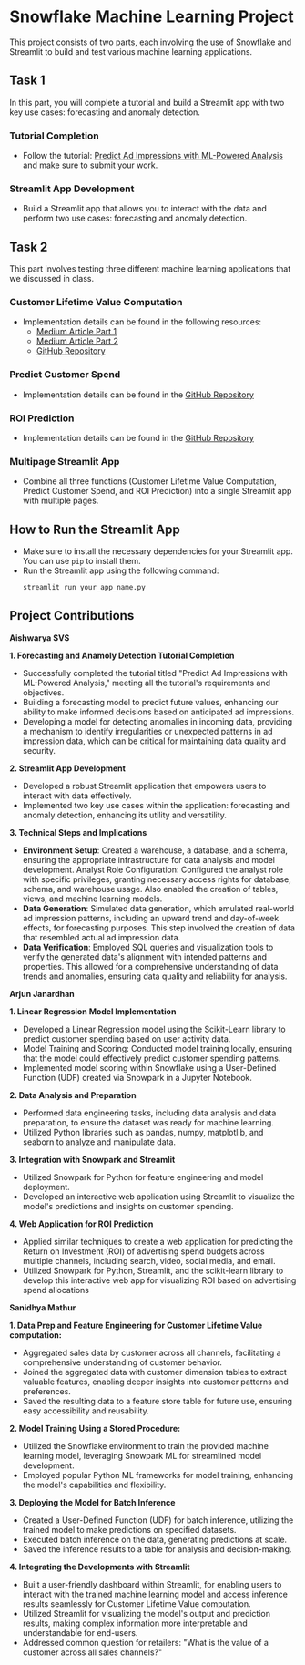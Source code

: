 # Snowflake Machine Learning Project

This project consists of two parts, each involving the use of Snowflake and Streamlit to build and test various machine learning applications.

## Task 1

In this part, you will complete a tutorial and build a Streamlit app with two key use cases: forecasting and anomaly detection.

### Tutorial Completion
- Follow the tutorial: [Predict Ad Impressions with ML-Powered Analysis](https://quickstarts.snowflake.com/guide/predict_ad_impressions_with_ml_powered_analysis/index.html) and make sure to submit your work.

### Streamlit App Development
- Build a Streamlit app that allows you to interact with the data and perform two use cases: forecasting and anomaly detection.

## Task 2

This part involves testing three different machine learning applications that we discussed in class.

### Customer Lifetime Value Computation
- Implementation details can be found in the following resources:
  - [Medium Article Part 1](https://medium.com/snowflake/ml-on-snowflake-at-scale-with-snowpark-python-and-xgboost-c329c30c2feb)
  - [Medium Article Part 2](https://medium.com/snowflake/ml-on-snowflake-at-scale-with-snowpark-python-and-snowpark-ml-part-2-6491d72a9903)
  - [GitHub Repository](https://github.com/Snowflake-Labs/snowpark-python-demos/tree/main/tpcds-customer-lifetime-value)

### Predict Customer Spend
- Implementation details can be found in the [GitHub Repository](https://github.com/Snowflake-Labs/snowpark-python-demos/tree/main/Predict%20Customer%20Spend)

### ROI Prediction
- Implementation details can be found in the [GitHub Repository](https://github.com/Snowflake-Labs/snowpark-python-demos/tree/main/Advertising-Spend-ROI-Prediction)

### Multipage Streamlit App
- Combine all three functions (Customer Lifetime Value Computation, Predict Customer Spend, and ROI Prediction) into a single Streamlit app with multiple pages.

## How to Run the Streamlit App
- Make sure to install the necessary dependencies for your Streamlit app. You can use `pip` to install them.
- Run the Streamlit app using the following command:
  ```bash
  streamlit run your_app_name.py
  ```

## Project Contributions

**Aishwarya SVS**

**1. Forecasting and Anamoly Detection Tutorial Completion** 
- Successfully completed the tutorial titled "Predict Ad Impressions with ML-Powered Analysis," meeting all the tutorial's requirements and objectives.
- Building a forecasting model to predict future values, enhancing our ability to make informed decisions based on anticipated ad impressions. 
- Developing a model for detecting anomalies in incoming data, providing a mechanism to identify irregularities or unexpected patterns in ad impression data, which can be critical for maintaining data quality and security.

**2. Streamlit App Development** 
- Developed a robust Streamlit application that empowers users to interact with data effectively. 
- Implemented two key use cases within the application: forecasting and anomaly detection, enhancing its utility and versatility.

**3. Technical Steps and Implications** 
- **Environment Setup**: Created a warehouse, a database, and a schema, ensuring the appropriate infrastructure for data analysis and model development. 
Analyst Role Configuration: Configured the analyst role with specific privileges, granting necessary access rights for database, schema, and warehouse usage. Also enabled the creation of tables, views, and machine learning models. 
- **Data Generation**: Simulated data generation, which emulated real-world ad impression patterns, including an upward trend and day-of-week effects, for forecasting purposes. This step involved the creation of data that resembled actual ad impression data. 
- **Data Verification**: Employed SQL queries and visualization tools to verify the generated data's alignment with intended patterns and properties. This allowed for a comprehensive understanding of data trends and anomalies, ensuring data quality and reliability for analysis.

**Arjun Janardhan**

**1. Linear Regression Model Implementation**
- Developed a Linear Regression model using the Scikit-Learn library to predict customer spending based on user activity data. 
- Model Training and Scoring: Conducted model training locally, ensuring that the model could effectively predict customer spending patterns. 
- Implemented model scoring within Snowflake using a User-Defined Function (UDF) created via Snowpark in a Jupyter Notebook. 

**2. Data Analysis and Preparation** 
- Performed data engineering tasks, including data analysis and data preparation, to ensure the dataset was ready for machine learning. 
- Utilized Python libraries such as pandas, numpy, matplotlib, and seaborn to analyze and manipulate data. 

**3. Integration with Snowpark and Streamlit** 
- Utilized Snowpark for Python for feature engineering and model deployment. 
- Developed an interactive web application using Streamlit to visualize the model's predictions and insights on customer spending. 

**4. Web Application for ROI Prediction** 
- Applied similar techniques to create a web application for predicting the Return on Investment (ROI) of advertising spend budgets across multiple channels, including search, video, social media, and email. 
- Utilized Snowpark for Python, Streamlit, and the scikit-learn library to develop this interactive web app for visualizing ROI based on advertising spend allocations

**Sanidhya Mathur**

**1. Data Prep and Feature Engineering for Customer Lifetime Value computation:**
- Aggregated sales data by customer across all channels, facilitating a comprehensive understanding of customer behavior. 
- Joined the aggregated data with customer dimension tables to extract valuable features, enabling deeper insights into customer patterns and preferences.
- Saved the resulting data to a feature store table for future use, ensuring easy accessibility and reusability. 

**2. Model Training Using a Stored Procedure:** 
- Utilized the Snowflake environment to train the provided machine learning model, leveraging Snowpark ML for streamlined model development. 
- Employed popular Python ML frameworks for model training, enhancing the model's capabilities and flexibility. 

**3. Deploying the Model for Batch Inference** 
- Created a User-Defined Function (UDF) for batch inference, utilizing the trained model to make predictions on specified datasets. 
- Executed batch inference on the data, generating predictions at scale. 
- Saved the inference results to a table for analysis and decision-making. 

**4. Integrating the Developments with Streamlit** 
- Built a user-friendly dashboard within Streamlit, for enabling users to interact with the trained machine learning model and access inference results seamlessly for Customer Lifetime Value computation. 
- Utilized Streamlit for visualizing the model's output and prediction results, making complex information more interpretable and understandable for end-users.
- Addressed common question for retailers: "What is the value of a customer across all sales channels?" 



